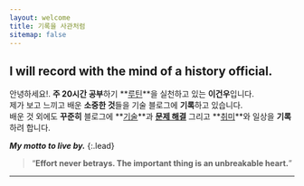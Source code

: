 ```yaml
---
layout: welcome
title: 기록을 사관처럼
sitemap: false
---
```


## I will record with the mind of a history official.

안녕하세요!. **주 20시간 공부**하기 **[루틴]**을 실천하고 있는 **이건우**입니다.<br>
제가 보고 느끼고 배운 **소중한 것**들을 기술 블로그에 **기록**하고 있습니다.<br>
배운 것 외에도 **꾸준히** 블로그에 **[기술]**과 **[문제 해결]** 그리고 **[취미]**와 일상을 **기록**하려 합니다.<br>

_**My motto to live by.**_
{:.lead}

> “**Effort never betrays. The important thing is an unbreakable heart.**”

---

<!--author-->

<!-- Links -->
[루틴]: /tag-routine/
[기술]: /development/
[취미]: /books/
[문제 해결]: /tag-problem-solving/